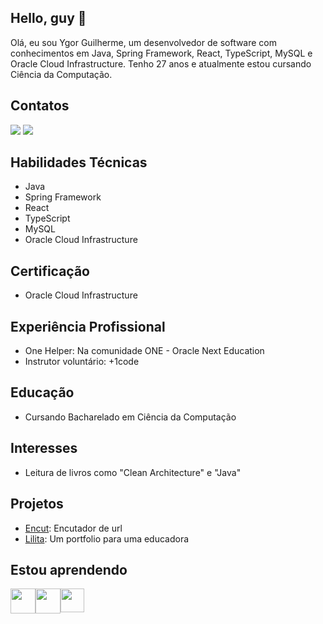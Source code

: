 ## Hello, guy :vulcan_salute:
Olá, eu sou Ygor Guilherme, um desenvolvedor de software com conhecimentos em Java, Spring Framework, React, TypeScript, MySQL e Oracle Cloud Infrastructure. Tenho 27 anos e atualmente estou cursando Ciência da Computação.

## Contatos

<div>
  <a href="https://www.linkedin.com/in/ygorfsguilherme" target="_blank"> <img src="https://img.shields.io/badge/-LinkedIn-%230077B5?style=for-the-badge&logo=linkedin&logoColor=white" target="_blank"></a> <a href = "mailto:ygorfsguilherme@gmail.com"><img src="https://img.shields.io/badge/Gmail-D14836?style=for-the-badge&logo=gmail&logoColor=white" target="_blank"></a>
</div>

## Habilidades Técnicas
- Java
- Spring Framework
- React
- TypeScript
- MySQL
- Oracle Cloud Infrastructure

## Certificação
- Oracle Cloud Infrastructure

## Experiência Profissional
- One Helper: Na comunidade ONE - Oracle Next Education
- Instrutor voluntário: +1code

## Educação
- Cursando Bacharelado em Ciência da Computação
## Interesses
- Leitura de livros como "Clean Architecture" e "Java"

## Projetos
- [Encut](https://github.com/ygorfsguilherme/encut): Encutador de url
- [Lilita](https://github.com/ygorfsguilherme/portfolio-lilita): Um portfolio para uma educadora
          
## Estou aprendendo
<div style='display: flex'>
  <img src="https://cdn.jsdelivr.net/gh/devicons/devicon/icons/nodejs/nodejs-original.svg" width="40" height="40" margin="15"/>
  <img src="https://cdn.jsdelivr.net/gh/devicons/devicon/icons/angularjs/angularjs-original.svg" width="40" height="40" margin="15"/>
  <img src="https://cdn.jsdelivr.net/gh/devicons/devicon/icons/kotlin/kotlin-original.svg" width="38" height="38" margin="15"/>
</div>
